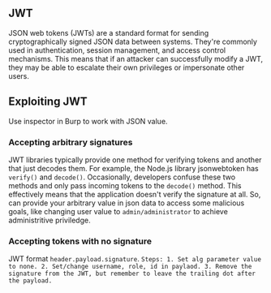 ## JWT
JSON web tokens (JWTs) are a standard format for sending cryptographically signed JSON data between systems. They're commonly used in authentication, session management, and access control mechanisms. This means that if an attacker can successfully modify a JWT, they may be able to escalate their own privileges or impersonate other users.
## Exploiting JWT
Use inspector in Burp to work with JSON value.
### Accepting arbitrary signatures
JWT libraries typically provide one method for verifying tokens and another that just decodes them. For example, the Node.js library jsonwebtoken has ```verify()``` and ```decode()```. Occasionally, developers confuse these two methods and only pass incoming tokens to the ```decode()``` method. This effectively means that the application doesn't verify the signature at all. So, can provide your arbitrary value in json data to access some malicious goals, like changing user value to ```admin/administrator``` to achieve administritive priviledge. 
### Accepting tokens with no signature
JWT format ```header.payload.signature```.
    ```
    Steps:
    1. Set alg parameter value to none.
    2. Set/change username, role, id in paylaod.
    3. Remove the signature from the JWT, but remember to leave the trailing dot after the payload.
    ```
